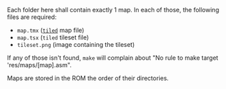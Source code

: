 
Each folder here shall contain exactly 1 map.
In each of those, the following files are required:
- `map.tmx` ([`tiled`](https://www.mapeditor.org/) map file)
- `map.tsx` (`tiled` tileset file)
- `tileset.png` (image containing the tileset)

If any of those isn't found, `make` will complain about "No rule to make target 'res/maps/[map].asm".

Maps are stored in the ROM the order of their directories.
